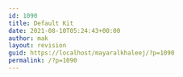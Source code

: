 ```yaml
---
id: 1090
title: Default Kit
date: 2021-08-10T05:24:43+00:00
author: mak
layout: revision
guid: https://localhost/mayaralkhaleej/?p=1090
permalink: /?p=1090
---
```

